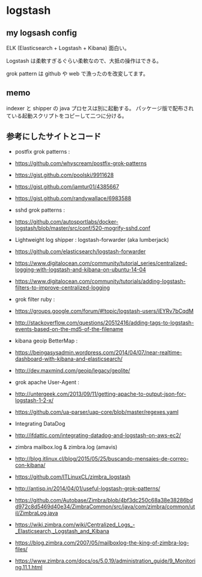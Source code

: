 # logstash
## my logsash config

ELK (Elasticsearch + Logstash + Kibana) 面白い。

Logstash は柔軟すぎるぐらい柔軟なので、大抵の操作はできる。

grok pattern は github や web で漁ったのを改変してます。

## memo

indexer と shipper の java プロセスは別に起動する。
パッケージ版で配布されている起動スクリプトをコピーして二つに分ける。

## 参考にしたサイトとコード

* postfix grok patterns :
 * https://github.com/whyscream/postfix-grok-patterns
 * https://gist.github.com/poolski/9911628
 * https://gist.github.com/jamtur01/4385667
 * https://gist.github.com/randywallace/6983588

* sshd grok patterns :
 * https://github.com/autosportlabs/docker-logstash/blob/master/src/conf/520-mogrify-sshd.conf

* Lightweight log shipper : logstash-forwarder (aka lumberjack)
 * https://github.com/elasticsearch/logstash-forwarder
 * https://www.digitalocean.com/community/tutorial_series/centralized-logging-with-logstash-and-kibana-on-ubuntu-14-04
 * https://www.digitalocean.com/community/tutorials/adding-logstash-filters-to-improve-centralized-logging

* grok filter ruby :
 * https://groups.google.com/forum/#!topic/logstash-users/iEYRv7bCqdM
 * http://stackoverflow.com/questions/20512416/adding-tags-to-logstash-events-based-on-the-md5-of-the-filename

* kibana geoip BetterMap :
 * https://beingasysadmin.wordpress.com/2014/04/07/near-realtime-dashboard-with-kibana-and-elasticsearch/
 * http://dev.maxmind.com/geoip/legacy/geolite/

* grok apache User-Agent :
 * http://untergeek.com/2013/09/11/getting-apache-to-output-json-for-logstash-1-2-x/
 * https://github.com/ua-parser/uap-core/blob/master/regexes.yaml

* Integrating DataDog
 * http://ifdattic.com/integrating-datadog-and-logstash-on-aws-ec2/

* zimbra mailbox.log & zimbra.log (amavis)
 * http://blog.itlinux.cl/blog/2015/05/25/buscando-mensajes-de-correo-con-kibana/
 * https://github.com/ITLinuxCL/zimbra_logstash
 * http://antisp.in/2014/04/01/useful-logstash-grok-patterns/
 * https://github.com/Autobase/Zimbra/blob/4bf3dc250c68a38e38286bdd972c8d5469d40e34/ZimbraCommon/src/java/com/zimbra/common/util/ZimbraLog.java
 * https://wiki.zimbra.com/wiki/Centralized_Logs_-_Elasticsearch,_Logstash_and_Kibana
 * https://blog.zimbra.com/2007/05/mailboxlog-the-king-of-zimbra-log-files/
 * https://www.zimbra.com/docs/os/5.0.19/administration_guide/9_Monitoring.11.1.html
